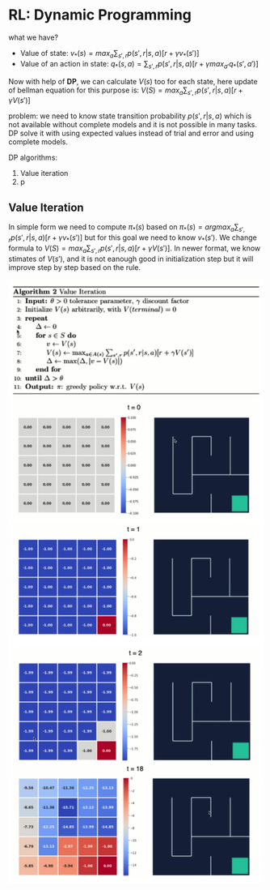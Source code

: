 # RL: Dynamic Programming

what we have?
* Value of state: $v_*(s)=max_a\sum_{s',r}p(s',r|s,a)[r+\gamma v_*(s')]$
* Value of an action in state: $q_*(s,a)=\sum_{s',r}p(s',r|s,a)[r+\gamma max_{a'}q_*(s',a')]$

Now with help of **DP**, we can calculate $V(s)$ too for each state, here update of bellman equation for this purpose is:
$V(S)=max_a\sum_{s',r}p(s',r|s,a)[r+\gamma V(s')]$

problem: we need to know state transition probability $p(s',r|s,a)$ which is not available without complete models and it is not possible in many tasks. DP solve it with using expected values instead of trial and error and using complete models.

DP algorithms:
1. Value iteration
2. p

## Value Iteration
In simple form we need to compute $\pi_*(s)$ based on $\pi_*(s)=argmax_a\sum_{s',r}p(s',r|s,a)[r+\gamma v_*(s')]$ but for this goal we need to know $v_*(s')$. We change formula to $V(S)=max_a\sum_{s',r}p(s',r|s,a)[r+\gamma V(s')]$.  In newer format, we know stimates of $V(s')$, and it is not eanough good in initialization step but it will improve step by step based on the rule.

![Algorithm](https://github.com/aSafarpoor/RL-simple-tutorial/blob/main/extra/dp%20alg%20vi.png)
![Output](https://github.com/aSafarpoor/RL-simple-tutorial/blob/main/extra/dp%20vi.png)
